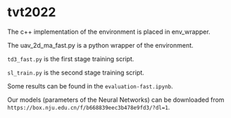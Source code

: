 # tvt2022

The c++ implementation of the environment is placed in env_wrapper. 

The uav_2d_ma_fast.py is a python wrapper of the environment.

`td3_fast.py` is the first stage training script.

`sl_train.py` is the second stage training script.

Some results can be found in the `evaluation-fast.ipynb`.

Our models (parameters of the Neural Networks) can be downloaded from `https://box.nju.edu.cn/f/b668839eec3b478e9fd3/?dl=1`.
